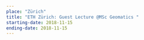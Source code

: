 ```yaml
---
place: "Zürich"
title: "ETH Zürich: Guest Lecture @MSc Geomatics "
starting-date: 2018-11-15
ending-date: 2018-11-15
---
```

